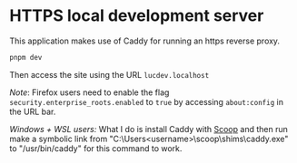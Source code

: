 # HTTPS local development server

This application makes use of Caddy for running an https reverse proxy.

```sh
pnpm dev
```

Then access the site using the URL `lucdev.localhost`

_Note_: Firefox users need to enable the flag `security.enterprise_roots.enabled` to `true` by accessing `about:config` in the URL bar.

_Windows + WSL users:_ What I do is install Caddy with [Scoop](https://scoop.sh/#/apps?q=caddy) and then run make a symbolic link from "C:\Users\<username>\scoop\shims\caddy.exe" to "/usr/bin/caddy" for this command to work.
